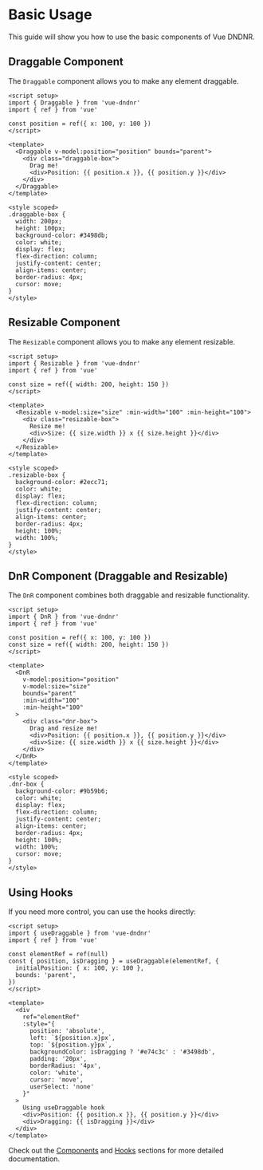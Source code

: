 # Basic Usage

This guide will show you how to use the basic components of Vue DNDNR.

## Draggable Component

The `Draggable` component allows you to make any element draggable.

```vue
<script setup>
import { Draggable } from 'vue-dndnr'
import { ref } from 'vue'

const position = ref({ x: 100, y: 100 })
</script>

<template>
  <Draggable v-model:position="position" bounds="parent">
    <div class="draggable-box">
      Drag me!
      <div>Position: {{ position.x }}, {{ position.y }}</div>
    </div>
  </Draggable>
</template>

<style scoped>
.draggable-box {
  width: 200px;
  height: 100px;
  background-color: #3498db;
  color: white;
  display: flex;
  flex-direction: column;
  justify-content: center;
  align-items: center;
  border-radius: 4px;
  cursor: move;
}
</style>
```

## Resizable Component

The `Resizable` component allows you to make any element resizable.

```vue
<script setup>
import { Resizable } from 'vue-dndnr'
import { ref } from 'vue'

const size = ref({ width: 200, height: 150 })
</script>

<template>
  <Resizable v-model:size="size" :min-width="100" :min-height="100">
    <div class="resizable-box">
      Resize me!
      <div>Size: {{ size.width }} x {{ size.height }}</div>
    </div>
  </Resizable>
</template>

<style scoped>
.resizable-box {
  background-color: #2ecc71;
  color: white;
  display: flex;
  flex-direction: column;
  justify-content: center;
  align-items: center;
  border-radius: 4px;
  height: 100%;
  width: 100%;
}
</style>
```

## DnR Component (Draggable and Resizable)

The `DnR` component combines both draggable and resizable functionality.

```vue
<script setup>
import { DnR } from 'vue-dndnr'
import { ref } from 'vue'

const position = ref({ x: 100, y: 100 })
const size = ref({ width: 200, height: 150 })
</script>

<template>
  <DnR 
    v-model:position="position" 
    v-model:size="size" 
    bounds="parent"
    :min-width="100" 
    :min-height="100"
  >
    <div class="dnr-box">
      Drag and resize me!
      <div>Position: {{ position.x }}, {{ position.y }}</div>
      <div>Size: {{ size.width }} x {{ size.height }}</div>
    </div>
  </DnR>
</template>

<style scoped>
.dnr-box {
  background-color: #9b59b6;
  color: white;
  display: flex;
  flex-direction: column;
  justify-content: center;
  align-items: center;
  border-radius: 4px;
  height: 100%;
  width: 100%;
  cursor: move;
}
</style>
```

## Using Hooks

If you need more control, you can use the hooks directly:

```vue
<script setup>
import { useDraggable } from 'vue-dndnr'
import { ref } from 'vue'

const elementRef = ref(null)
const { position, isDragging } = useDraggable(elementRef, {
  initialPosition: { x: 100, y: 100 },
  bounds: 'parent',
})
</script>

<template>
  <div 
    ref="elementRef" 
    :style="{ 
      position: 'absolute',
      left: `${position.x}px`, 
      top: `${position.y}px`,
      backgroundColor: isDragging ? '#e74c3c' : '#3498db',
      padding: '20px',
      borderRadius: '4px',
      color: 'white',
      cursor: 'move',
      userSelect: 'none'
    }"
  >
    Using useDraggable hook
    <div>Position: {{ position.x }}, {{ position.y }}</div>
    <div>Dragging: {{ isDragging }}</div>
  </div>
</template>
```

Check out the [Components](/components/) and [Hooks](/hooks/) sections for more detailed documentation.
